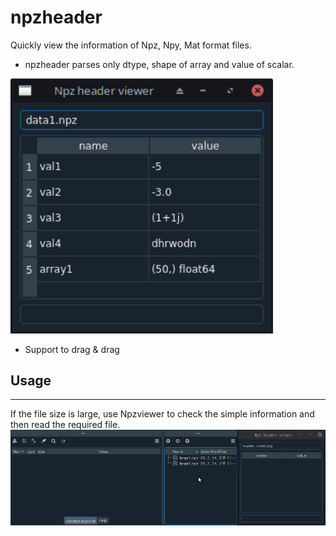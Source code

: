 # npzheader

Quickly view the information of Npz, Npy, Mat format files.
- npzheader parses only dtype, shape of array and value of scalar.

<img src="images/viewer.png?raw=true" alt="Example viewer" width="420"/>

- Support to drag & drag

## Usage

-------------------------

If the file size is large, use Npzviewer to check the simple information and then read the required file.
<img src="images/usage.gif?raw=true" alt="Example viewer" width="987"/>